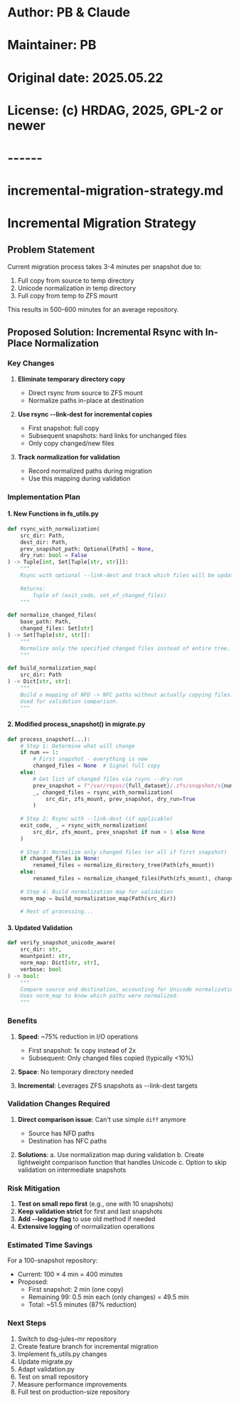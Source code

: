 # Author: PB & Claude
# Maintainer: PB
# Original date: 2025.05.22
# License: (c) HRDAG, 2025, GPL-2 or newer
#
# ------
# incremental-migration-strategy.md

# Incremental Migration Strategy

## Problem Statement
Current migration process takes 3-4 minutes per snapshot due to:
1. Full copy from source to temp directory
2. Unicode normalization in temp directory  
3. Full copy from temp to ZFS mount

This results in 500-600 minutes for an average repository.

## Proposed Solution: Incremental Rsync with In-Place Normalization

### Key Changes

1. **Eliminate temporary directory copy**
   - Direct rsync from source to ZFS mount
   - Normalize paths in-place at destination

2. **Use rsync --link-dest for incremental copies**
   - First snapshot: full copy
   - Subsequent snapshots: hard links for unchanged files
   - Only copy changed/new files

3. **Track normalization for validation**
   - Record normalized paths during migration
   - Use this mapping during validation

### Implementation Plan

#### 1. New Functions in fs_utils.py

```python
def rsync_with_normalization(
    src_dir: Path,
    dest_dir: Path, 
    prev_snapshot_path: Optional[Path] = None,
    dry_run: bool = False
) -> Tuple[int, Set[Tuple[str, str]]]:
    """
    Rsync with optional --link-dest and track which files will be updated.
    
    Returns:
        Tuple of (exit_code, set_of_changed_files)
    """
    
def normalize_changed_files(
    base_path: Path,
    changed_files: Set[str]
) -> Set[Tuple[str, str]]:
    """
    Normalize only the specified changed files instead of entire tree.
    """
    
def build_normalization_map(
    src_dir: Path
) -> Dict[str, str]:
    """
    Build a mapping of NFD -> NFC paths without actually copying files.
    Used for validation comparison.
    """
```

#### 2. Modified process_snapshot() in migrate.py

```python
def process_snapshot(...):
    # Step 1: Determine what will change
    if num == 1:
        # First snapshot - everything is new
        changed_files = None  # Signal full copy
    else:
        # Get list of changed files via rsync --dry-run
        prev_snapshot = f"/var/repos/{full_dataset}/.zfs/snapshot/s{num-1}"
        _, changed_files = rsync_with_normalization(
            src_dir, zfs_mount, prev_snapshot, dry_run=True
        )
    
    # Step 2: Rsync with --link-dest (if applicable)
    exit_code, _ = rsync_with_normalization(
        src_dir, zfs_mount, prev_snapshot if num > 1 else None
    )
    
    # Step 3: Normalize only changed files (or all if first snapshot)
    if changed_files is None:
        renamed_files = normalize_directory_tree(Path(zfs_mount))
    else:
        renamed_files = normalize_changed_files(Path(zfs_mount), changed_files)
    
    # Step 4: Build normalization map for validation
    norm_map = build_normalization_map(Path(src_dir))
    
    # Rest of processing...
```

#### 3. Updated Validation

```python
def verify_snapshot_unicode_aware(
    src_dir: str,
    mountpoint: str,
    norm_map: Dict[str, str],
    verbose: bool
) -> bool:
    """
    Compare source and destination, accounting for Unicode normalization.
    Uses norm_map to know which paths were normalized.
    """
```

### Benefits

1. **Speed**: ~75% reduction in I/O operations
   - First snapshot: 1x copy instead of 2x
   - Subsequent: Only changed files copied (typically <10%)
   
2. **Space**: No temporary directory needed

3. **Incremental**: Leverages ZFS snapshots as --link-dest targets

### Validation Changes Required

1. **Direct comparison issue**: Can't use simple `diff` anymore
   - Source has NFD paths
   - Destination has NFC paths
   
2. **Solutions**:
   a. Use normalization map during validation
   b. Create lightweight comparison function that handles Unicode
   c. Option to skip validation on intermediate snapshots

### Risk Mitigation

1. **Test on small repo first** (e.g., one with 10 snapshots)
2. **Keep validation strict** for first and last snapshots
3. **Add --legacy flag** to use old method if needed
4. **Extensive logging** of normalization operations

### Estimated Time Savings

For a 100-snapshot repository:
- Current: 100 × 4 min = 400 minutes
- Proposed: 
  - First snapshot: 2 min (one copy)
  - Remaining 99: 0.5 min each (only changes) = 49.5 min
  - Total: ~51.5 minutes (87% reduction)

### Next Steps

1. Switch to dsg-jules-mr repository
2. Create feature branch for incremental migration
3. Implement fs_utils.py changes
4. Update migrate.py 
5. Adapt validation.py
6. Test on small repository
7. Measure performance improvements
8. Full test on production-size repository